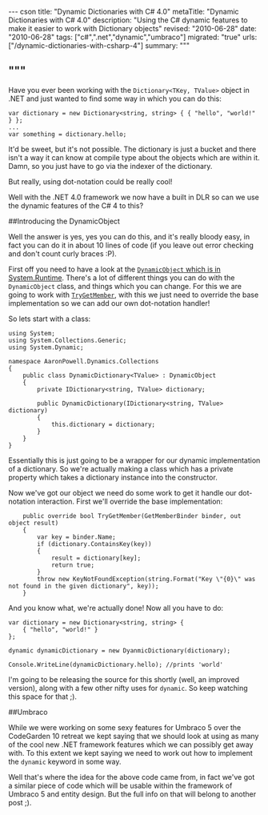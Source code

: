 --- cson
title: "Dynamic Dictionaries with C# 4.0"
metaTitle: "Dynamic Dictionaries with C# 4.0"
description: "Using the C# dynamic features to make it easier to work with Dictionary objects"
revised: "2010-06-28"
date: "2010-06-28"
tags: ["c#",".net","dynamic","umbraco"]
migrated: "true"
urls: ["/dynamic-dictionaries-with-csharp-4"]
summary: """

"""
---
Have you ever been working with the `Dictionary<TKey, TValue>` object in .NET and just wanted to find some way in which you can do this:

    var dictionary = new Dictionary<string, string> { { "hello", "world!" } };
    ...
    var something = dictionary.hello;

It'd be sweet, but it's not possible. The dictionary is just a bucket and there isn't a way it can know at compile type about the objects which are within it. Damn, so you just have to go via the indexer of the dictionary.

But really, using dot-notation could be really cool!

Well with the .NET 4.0 framework we now have a built in DLR so can we use the dynamic features of the C# 4 to this?

##Introducing the DynamicObject

Well the answer is yes, yes you can do this, and it's really bloody easy, in fact you can do it in about 10 lines of code (if you leave out error checking and don't count curly braces :P).

First off you need to have a look at the [`DynamicObject` which is in System.Runtime][1]. There's a lot of different things you can do with the `DynamicObject` class, and things which you can change. For this we are going to work with [`TryGetMember`][2], with this we just need to override the base implementation so we can add our own dot-notation handler!

So lets start with a class:

	using System;
	using System.Collections.Generic;
	using System.Dynamic;

	namespace AaronPowell.Dynamics.Collections
	{
		public class DynamicDictionary<TValue> : DynamicObject
		{
			private IDictionary<string, TValue> dictionary;

			public DynamicDictionary(IDictionary<string, TValue> dictionary)
			{
				this.dictionary = dictionary;
			}
		}
	}

Essentially this is just going to be a wrapper for our dynamic implementation of a dictionary. So we're actually making a class which has a private property which takes a dictionary instance into the constructor.

Now we've got our object we need do some work to get it handle our dot-notation interaction. First we'll override the base implementation:

        public override bool TryGetMember(GetMemberBinder binder, out object result)
        {
            var key = binder.Name;
            if (dictionary.ContainsKey(key))
            {
                result = dictionary[key];
                return true;
            }
			throw new KeyNotFoundException(string.Format("Key \"{0}\" was not found in the given dictionary", key));
        }

And you know what, we're actually done! Now all you have to do:

	var dictionary = new Dictionary<string, string> {
		{ "hello", "world!" }
	};

	dynamic dynamicDictionary = new DyanmicDictionary(dictionary);

	Console.WriteLine(dynamicDictionary.hello); //prints 'world'

I'm going to be releasing the source for this shortly (well, an improved version), along with a few other nifty uses for `dynamic`. So keep watching this space for that ;).

##Umbraco

While we were working on some sexy features for Umbraco 5 over the CodeGarden 10 retreat we kept saying that we should look at using as many of the cool new .NET framework features which we can possibly get away with. To this extent we kept saying we need to work out how to implement the `dynamic` keyword in some way.

Well that's where the idea for the above code came from, in fact we've got a similar piece of code which will be usable within the framework of Umbraco 5 and entity design. But the full info on that will belong to another post ;).


  [1]: http://msdn.microsoft.com/en-us/library/system.dynamic.dynamicobject.aspx
  [2]: http://msdn.microsoft.com/en-us/library/system.dynamic.dynamicobject.trygetmember.aspx